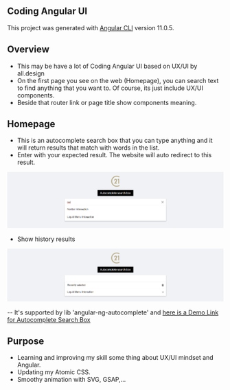 ## Coding Angular UI

This project was generated with [Angular CLI](https://github.com/angular/angular-cli) version 11.0.5.

## Overview

- This may be have a lot of Coding Angular UI based on UX/UI by all.design
- On the first page you see on the web (Homepage), you can search text to find anything that you want to. Of course, its just include UX/UI components.
- Beside that router link or page title show components meaning.

## Homepage

- This is an autocomplete search box that you can type anything and it will return results that match with words in the list.
- Enter with your expected result. The website will auto redirect to this result.

![Autocomplete Image](https://raw.githubusercontent.com/diosvo/Angular-UI/master/src/assets/images/github/auto-complete.png)

- Show history results

![History Autocomplete Image](https://raw.githubusercontent.com/diosvo/Angular-UI/master/src/assets/images/github/auto-complete-2.png)

-- It's supported by lib 'angular-ng-autocomplete' and [here is a Demo Link for Autocomplete Search Box](https://www.loom.com/share/af09b721a85c438099bbdc3a8da80f44)

## Purpose

- Learning and improving my skill some thing about UX/UI mindset and Angular.
- Updating my Atomic CSS.
- Smoothy animation with SVG, GSAP,...
